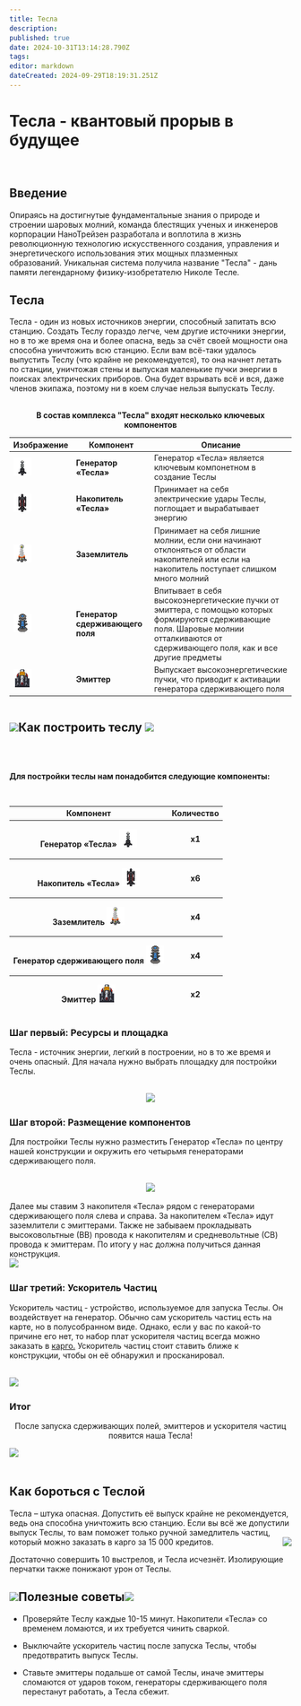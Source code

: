 ```yaml
---
title: Тесла
description: 
published: true
date: 2024-10-31T13:14:28.790Z
tags: 
editor: markdown
dateCreated: 2024-09-29T18:19:31.251Z
---
```


<div id="content">  
  <h1>Тесла - квантовый прорыв в будущее </h1><br>
  <h2>Введение </h2>
  <div class="container2">
    <div class="card">
      <div class="circle-container">
        <div id="circle"></div></div></div>
    Опираясь на достигнутые фундаментальные знания о природе и строении шаровых молний, команда блестящих ученых и инженеров корпорации НаноТрейзен разработала и воплотила в жизнь революционную технологию искусственного создания, управления и энергетического использования этих мощных плазменных образований. Уникальная система получила название "Тесла" - дань памяти легендарному физику-изобретателю Николе Тесле.</div>


  <h2>Тесла</h2>
  <p>Тесла - один из новых источников энергии, способный запитать всю станцию. Создать Теслу гораздо легче, чем другие источники энергии, но в то же время она и более опасна, ведь за счёт своей мощности она способна уничтожить всю станцию. Если вам всё-таки удалось выпустить Теслу (что крайне не рекомендуется), то она начнет летать по станции, уничтожая стены и выпуская маленькие пучки энергии в поисках электрических приборов. Она будет взрывать всё и вся, даже членов экипажа, поэтому ни в коем случае нельзя выпускать Теслу. </p> <br>
  <div class="sosal" align="center"><strong>В состав комплекса "Тесла" входят несколько ключевых компонентов</strong></div>
  <center style="overflow-x: auto;">
    <table class="teslatable">
      <thead>
        <tr>
          <th>Изображение</th>
          <th>Компонент</th>
          <th>Описание</th>
        </tr>
      </thead>
      <tbody>
        <tr>
          <td><img src="/guides/engineering/tesla/teslagenerator.png" class="tableimg"></td>
          <td><strong>Генератор «Тесла»</strong></td>
          <td>Генератор «Тесла» является ключевым компонетном в создание Теслы</td>
        </tr>
        <tr>
          <td><img src="/guides/engineering/tesla/coil.png" class="tableimg"></td>
          <td><strong>Накопитель «Тесла»</strong></td>
          <td>Принимает на себя электрические удары Теслы, поглощает и вырабатывает энергию</td>
        </tr>
        <tr>
          <td><img src="/guides/engineering/tesla/grounding_rod.png" class="tableimg"></td>
          <td><strong>Заземлитель</strong></td>
          <td>Принимает на себя лишние молнии, если они начинают отклоняться от области накопителей или если на накопитель поступает слишком много молний</td>
        </tr>
        <tr>
          <td><img src="/guides/engineering/tesla/containtment.png" class="tableimg"></td>
          <td><strong>Генератор сдерживающего поля</strong></td>
          <td>Впитывает в себя высокоэнергетические пучки от эмиттера, с помощью которых формируются сдерживающие поля. Шаровые молнии отталкиваются от сдерживающего поля, как и все другие предметы</td>
        </tr>
        <tr>
          <td><img src="/guides/engineering/tesla/emitter.png" class="tableimg"></td>
          <td><strong>Эмиттер</strong></td>
          <td>Выпускает высокоэнергетические пучки, что приводит к активации генератора сдерживающего поля</td>
        </tr>
      </tbody>
    </table>
  </center>
  <h2 class="h2text"><img src="/guides/tesla/wrench.png"  class="image">Как построить теслу <img src="/guides/tesla/wrench.png"  class="image"></h2><br>
  <div class="slider">
    <div>&nbsp;</div>
    <div class="slider-content">
      <div class="slide-list">
  <div class="slide">
          <div class="mid">
            <p class="recept"><strong>Для постройки теслы нам понадобится следующие компоненты:</strong></p>
            <br>
          </div>
<table class="teslatable2" style="max-width: 640px;">
  <thead>
    <tr>
      <th>Компонент</th>
      <th>Количество</th>
        </tr>
  </thead>
  <tbody>
    <tr>
      <td  style="text-align: center"><p><strong class="buh">Генератор «Тесла» </strong> <img src="/guides/engineering/tesla/teslagenerator.png" class="tableimg1"></p></td>
           <td class="tablica2t" style="text-align: center"><strong>х1</strong></td>
        </tr>
    </tbody>
  <tbody>
    <tr>
      <td  style="text-align: center"><p><strong class="buh">Накопитель «Тесла»</strong> <img src="/guides/engineering/tesla/coil.png" class="tableimg1"></p></td>
            <td class="tablica2t" style="text-align: center"><strong>х6</strong></td>
        </tr>
    </tbody>
  <tbody>
    <tr>
      <td  style="text-align: center"> <p><strong class="buh">Заземлитель</strong> <img src="/guides/engineering/tesla/grounding_rod.png" class="tableimg1"></p></td>
            <td class="tablica2t" style="text-align: center"><strong>х4</strong></td>
        </tr>
    </tbody>
   <tbody>
    <tr>
      <td style="text-align: center"><p><strong class="buh">Генератор сдерживающего поля</strong> <img src="/guides/engineering/tesla/containtment.png" class="tableimg1"></p></td>
            <td class="tablica2t"style="text-align: center"><strong>х4</strong></td>
        </tr>
    </tbody>
  <tfoot>
    <tr>
      <td style="text-align: center"><p><strong class="buh">Эмиттер</strong> <img src="/guides/engineering/tesla/emitter.png" class="tableimg1"></p></td>
      <td class="tablica2t" style="text-align: center"><strong>х2</strong></td>
        </tr>
  </tfoot>
</table>
        </div>
  <div class="slide">
<div>
          <h3> Шаг первый: Ресурсы и площадка</h3>
         <p> Тесла - источник энергии, легкий в построении, но в то же время и очень опасный. Для начала нужно выбрать площадку для постройки Теслы.
<center>
  <br><img  src="/guides/tesla/tesla44.png"> </center>
          </div>
   </div>
        <div class="slide">
          <h3>Шаг второй: Размещение компонентов</h3>
          <p> Для постройки Теслы нужно разместить Генератор «Тесла» по центру нашей конструкции и окружить его четырьмя генераторами сдерживающего поля.<center> <br><img src="/guides/tesla/tesla11.png" class="ploshadka"> </center>
        </div>
        <div class="slide">
          <p>Далее мы ставим 3 накопителя «Тесла» рядом с генераторaми сдерживающего поля слева и справа. За накопителем «Тесла» идут заземлители с эмиттерами. Также не забываем прокладывать высоковольтные (ВВ) провода к накопителям и средневольтные (СВ) провода к эмиттерам. По итогу у нас должна получиться данная конструкция. <br> <img src="/guides/tesla/tesla22.png"> </p>
        </div>
        <div class="slide">
          <h3>Шаг третий: Ускоритель Частиц</h3>
            <div class="text_uch">
              <p> Ускоритель частиц - устройство, используемое для запуска Теслы. Он воздействует на генератор. Обычно сам ускоритель частиц есть на карте, но в полусобранном виде. Однако, если у вас по какой-то причине его нет, то набор плат ускорителя частиц всегда можно заказать в <a href="https://js.ss14.su/ru/guides/listofproducts">карго.</a>
Ускоритель частиц стоит ставить ближе к конструкции, чтобы он её обнаружил и просканировал. </p><br>
            </div>
            <img img src="/guides/tesla/tesla33.png"  class="uch_foto"> 
        </div>
<div class="slide">
<div>
  <h3> Итог</h3>
             <center><p>  После запуска сдерживающих полей, эмиттеров и ускорителя частиц появится наша Тесла!</center><img src="/guides/tesla/tesla55.png" >
          </div>
   </div>
      </div>
    </div>
    <div>&nbsp;</div>
  </div>


  <h2 class="h2text"> Как бороться с Теслой </h2>

  Тесла – штука опасная. Допустить её выпуск крайне не рекомендуется, ведь она способна уничтожить всю станцию. Если вы всё же допустили выпуск Теслы, то вам поможет только ручной замедлитель частиц, который можно заказать в карго за 15 000 кредитов. <img src="/guides/tesla/decelerator.png" style="float: right" class="image">

  Достаточно совершить 10 выстрелов, и Тесла исчезнёт. Изолирующие перчатки также понижают урон от Теслы.


  <h2 class="h2text"><img src="/guides/tesla/lampo4ka.png" class="image">Полезные советы<img src="/guides/tesla/lampo4ka.png"  class="image"></h2>

  - Проверяйте Теслу каждые 10-15 минут. Накопители «Тесла» со временем  ломаются,  и их требуется чинить сваркой.

  - Выключайте ускоритель частиц после запуска Теслы, чтобы предотвратить выпуск Теслы.

  - Ставьте эмиттеры подальше от самой Теслы, иначе эмиттеры сломаются от ударов током, генераторы сдерживающего поля перестанут работать, а Тесла сбежит.



</div>
<canvas id="canvas"></canvas>
